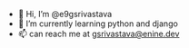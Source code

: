- 👋 Hi, I’m @e9gsrivastava
- 🌱 I’m currently learning python and django
- 📫 can reach me at gsrivastava@enine.dev
